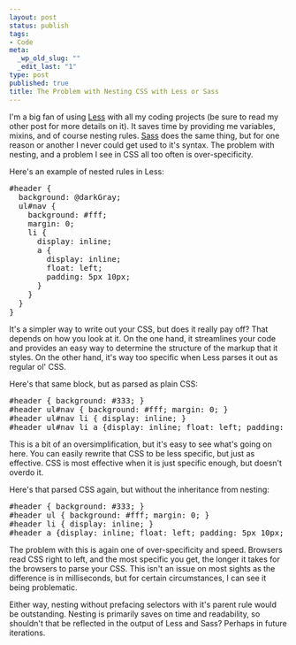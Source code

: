 ```yaml
--- 
layout: post
status: publish
tags: 
- Code
meta: 
  _wp_old_slug: ""
  _edit_last: "1"
type: post
published: true
title: The Problem with Nesting CSS with Less or Sass
---
```

<p>I'm a big fan of using <a href="http://lesscss.org/">Less</a> with all my coding projects (be sure to read my other post for more details on it). It saves time by providing me variables, mixins, and of course nesting rules. <a href="http://sass-lang.com/">Sass</a> does the same thing, but for one reason or another I never could get used to it's syntax. The problem with nesting, and a problem I see in CSS all too often is over-specificity.</p>

<p>Here's an example of nested rules in Less:</p>

<pre class="css">
#header {
  background: @darkGray;
  ul#nav {
    background: #fff;
    margin: 0;
    li {
      display: inline;
      a {
        display: inline;
        float: left;
        padding: 5px 10px;
      }
    }
  }
}
</pre>

<p>It's a simpler way to write out your CSS, but does it really pay off?  That depends on how you look at it. On the one hand, it streamlines your code and provides an easy way to determine the structure of the markup that it styles. On the other hand, it's way too specific when Less parses it out as regular ol' CSS.</p>

<p>Here's that same block, but as parsed as plain CSS:</p>

<pre class="css">
#header { background: #333; }
#header ul#nav { background: #fff; margin: 0; }
#header ul#nav li { display: inline; }
#header ul#nav li a {display: inline; float: left; padding: 5px 10px; }
</pre>

<p>This is a bit of an oversimplification, but it's easy to see what's going on here. You can easily rewrite that CSS to be less specific, but just as effective. CSS is most effective when it is just specific enough, but doesn't overdo it.</p>

<p>Here's that parsed CSS again, but without the inheritance from nesting:</p>

<pre class="css">
#header { background: #333; }
#header ul { background: #fff; margin: 0; }
#header li { display: inline; }
#header a {display: inline; float: left; padding: 5px 10px; }
</pre>

<p>The problem with this is again one of over-specificity and speed. Browsers read CSS right to left, and the most specific you get, the longer it takes for the browsers to parse your CSS. This isn't an issue on most sights as the difference is in milliseconds, but for certain circumstances, I can see it being problematic.</p>

<p>Either way, nesting without prefacing selectors with it's parent rule would be outstanding. Nesting is primarily saves on time and readability, so shouldn't that be reflected in the output of Less and Sass? Perhaps in future iterations.</p>

